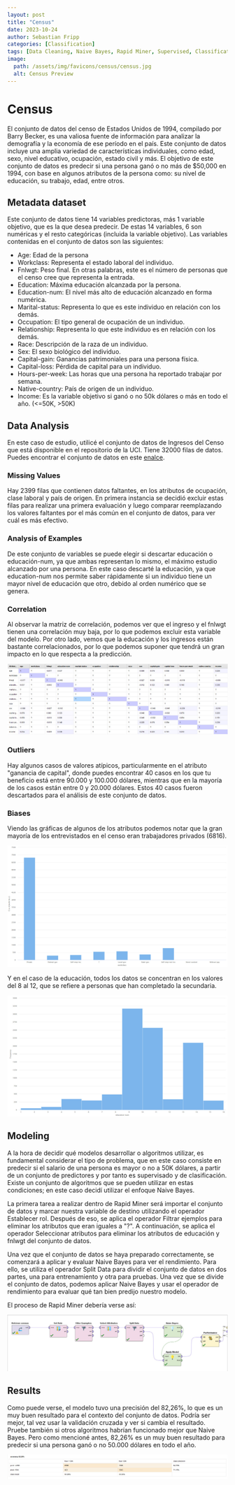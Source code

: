 ```yaml
---
layout: post
title: "Census"
date: 2023-10-24
author: Sebastian Fripp
categories: [Classification]
tags: [Data Cleaning, Naive Bayes, Rapid Miner, Supervised, Classification]
image:
  path: /assets/img/favicons/census/census.jpg
  alt: Census Preview
---
```


# Census
El conjunto de datos del censo de Estados Unidos de 1994, compilado por Barry Becker, es una valiosa fuente de información para analizar la demografía y la economía de ese período en el país. Este conjunto de datos incluye una amplia variedad de características individuales, como edad, sexo, nivel educativo, ocupación, estado civil y más. El objetivo de este conjunto de datos es predecir si una persona ganó o no más de $50,000 en 1994, con base en algunos atributos de la persona como: su nivel de educación, su trabajo, edad, entre otros.

## Metadata dataset
Este conjunto de datos tiene 14 variables predictoras, más 1 variable objetivo, que es la que desea predecir. De estas 14 variables, 6 son numéricas y el resto categóricas (incluida la variable objetivo). Las variables contenidas en el conjunto de datos son las siguientes:

- Age: Edad de la persona
- Workclass: Representa el estado laboral del individuo.
- Fnlwgt: Peso final. En otras palabras, este es el número de personas que el censo cree que representa la entrada.
- Education: Máxima educación alcanzada por la persona.
- Education-num: El nivel más alto de educación alcanzado en forma numérica.
- Marital-status: Representa lo que es este individuo en relación con los demás.
- Occupation: El tipo general de ocupación de un individuo.
- Relationship: Representa lo que este individuo es en relación con los demás.
- Race: Descripción de la raza de un individuo.
- Sex: El sexo biológico del individuo.
- Capital-gain: Ganancias patrimoniales para una persona física.
- Capital-loss: Pérdida de capital para un individuo.
- Hours-per-week: Las horas que una persona ha reportado trabajar por semana.
- Native-country: País de origen de un individuo.
- Income: Es la variable objetivo si ganó o no 50k dólares o más en todo el año. (<=50K, >50K)

## Data Analysis
En este caso de estudio, utilicé el conjunto de datos de Ingresos del Censo que está disponible en el repositorio de la UCI. Tiene 32000 filas de datos. Puedes encontrar el conjunto de datos en este <a href="https://archive.ics.uci.edu/dataset/20/census+income">enalce</a>.
									
### Missing Values
Hay 2399 filas que contienen datos faltantes, en los atributos de ocupación, clase laboral y país de origen. En primera instancia se decidió excluir estas filas para realizar una primera evaluación y luego comparar reemplazando los valores faltantes por el más común en el conjunto de datos, para ver cuál es más efectivo.

### Analysis of Examples
De este conjunto de variables se puede elegir si descartar educación o educación-num, ya que ambas representan lo mismo, el máximo estudio alcanzado por una persona. En este caso descarté la educación, ya que education-num nos permite saber rápidamente si un individuo tiene un mayor nivel de educación que otro, debido al orden numérico que se genera.

### Correlation
Al observar la matriz de correlación, podemos ver que el ingreso y el fnlwgt tienen una correlación muy baja, por lo que podemos excluir esta variable del modelo. Por otro lado, vemos que la educación y los ingresos están bastante correlacionados, por lo que podemos suponer que tendrá un gran impacto en lo que respecta a la predicción.

![Census Correlation](/assets/img/favicons/census/census_corr.jpg)

### Outliers
Hay algunos casos de valores atípicos, particularmente en el atributo "ganancia de capital", donde puedes encontrar 40 casos en los que tu beneficio está entre 90.000 y 100.000 dólares, mientras que en la mayoría de los casos están entre 0 y 20.000 dólares. Estos 40 casos fueron descartados para el análisis de este conjunto de datos.

### Biases
Viendo las gráficas de algunos de los atributos podemos notar que la gran mayoría de los entrevistados en el censo eran trabajadores privados (6816).

![Census Biases](/assets/img/favicons/census/biases_census_1.jpg)									

Y en el caso de la educación, todos los datos se concentran en los valores del 8 al 12, que se refiere a personas que han completado la secundaria.

![Census Biases](/assets/img/favicons/census/biases_census_2.jpg)

## Modeling
A la hora de decidir qué modelos desarrollar o algoritmos utilizar, es fundamental considerar el tipo de problema, que en este caso consiste en predecir si el salario de una persona es mayor o no a 50K dólares, a partir de un conjunto de predictores y por tanto es supervisado y de clasificación. Existe un conjunto de algoritmos que se pueden utilizar en estas condiciones; en este caso decidí utilizar el enfoque Naive Bayes.

La primera tarea a realizar dentro de Rapid Miner será importar el conjunto de datos y marcar nuestra variable de destino utilizando el operador Establecer rol. Después de eso, se aplica el operador Filtrar ejemplos para eliminar los atributos que eran iguales a "?". A continuación, se aplica el operador Seleccionar atributos para eliminar los atributos de educación y fnlwgt del conjunto de datos.

Una vez que el conjunto de datos se haya preparado correctamente, se comenzará a aplicar y evaluar Naive Bayes para ver el rendimiento. Para ello, se utiliza el operador Split Data para dividir el conjunto de datos en dos partes, una para entrenamiento y otra para pruebas. Una vez que se divide el conjunto de datos, podemos aplicar Naive Bayes y usar el operador de rendimiento para evaluar qué tan bien predijo nuestro modelo.

El proceso de Rapid Miner debería verse así:

![Census Rapid Miner](/assets/img/favicons/census/census_rapidminer.jpg)

## Results
Como puede verse, el modelo tuvo una precisión del 82,26%, lo que es un muy buen resultado para el contexto del conjunto de datos. Podría ser mejor, tal vez usar la validación cruzada y ver si cambia el resultado. Pruebe también si otros algoritmos habrían funcionado mejor que Naive Bayes. Pero como mencioné antes, 82,26% es un muy buen resultado para predecir si una persona ganó o no 50.000 dólares en todo el año.
									
![Census Performance](/assets/img/favicons/census/census_perf.jpg)